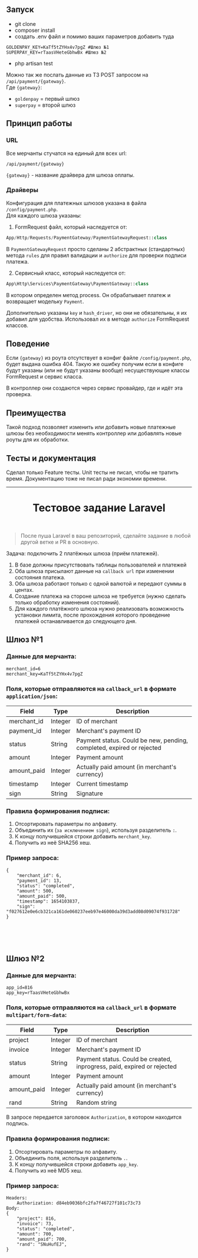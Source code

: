 ## Запуск
* git clone
* composer install
* создать .env файл и помимо ваших параметров добавить туда 
```dotenv
GOLDENPAY_KEY=KaTf5tZYHx4v7pgZ #Шлюз №1
SUPERPAY_KEY=rTaasVHeteGbhwBx #Шлюз №2
```
* php artisan test

Можно так же послать данные из ТЗ POST запросом на `/api/payment/{gateway}`.  
Где `{gateway}`:
* `goldenpay` = первый шлюз
* `superpay` = второй шлюз

## Принцип работы
### URL 
Все мерчанты стучатся на единый для всех url:
```
/api/payment/{gateway}
```
`{gateway}` - название драйвера для шлюза оплаты.

### Драйверы
Конфигурация для платежных шлюзов указана в файла `/config/payment.php`.  
Для каждого шлюза указаны:
1) FormRequest файл, который наследуется от:
```php
App/Http/Requests/PaymentGateway/PaymentGatewayRequest::class
```
В `PaymentGatewayRequest` просто сделаны 2 абстрактных (стандартных) метода `rules` для правил валидации и `authorize` для проверки подписи платежа.

2) Сервисный класс, который наследуется от:
```php
App\Http\Services\PaymentGateway\PaymentGateway::class
```
В котором определен метод process. Он обрабатывает платеж и возвращает модельку `Payment`.

Дополнительно указаны `key` и `hash_driver`, но они не обязательны, я их добавил для удобства. Использовал их в методе `authorize` FormRequest классов.

## Поведение
Если `{gateway}` из роута отсутствует в конфиг файле `/config/payment.php`, будет выдана ошибка 404.
Такую же ошибку получим если в конфиге будут указаны (или не будут указаны вообще) несуществующие классы FormRequest и сервис класса.

В контроллер они создаются через сервис провайдер, где и идёт эта проверка.

## Преимущества
Такой подход позволяет изменить или добавить новые платежные шлюзы без необходимости менять контроллер или добавлять новые роуты для их обработки.

## Тесты и документация
Сделал только Feature тесты.
Unit тесты не писал, чтобы не тратить время.
Документацию тоже не писал ради экономии времени.




---

<!-- title: Тестовое задание -->
<p>
    <h1 align="center">Тестовое задание Laravel</h1>
    <br>
</p>

> После пуша Laravel в ваш репозиторий, сделайте задание в любой другой ветке и PR в основную.

Задача: подключить 2 платёжных шлюза (приём платежей).

1. В базе должны присутствовать таблицы пользователей и платежей
2. Оба шлюза присылают данные на `callback url` при изменении состояния платежа.
3. Оба шлюза работают только с одной валютой и передают суммы в центах.
4. Создание платежа на стороне шлюза не требуется (нужно сделать только обработку изменения состояний).
5. Для каждого платёжного шлюза нужно реализовать возможность установки лимита, после прохождения которого проведение платежей останавливается до следующего дня.

## Шлюз №1
### Данные для мерчанта:
```
merchant_id=6
merchant_key=KaTf5tZYHx4v7pgZ
```

### Поля, которые отправляются на `callback_url` в формате `application/json`:
| Field       | Type    | Description                                                           |
|-------------|---------|-----------------------------------------------------------------------|
| merchant_id | Integer | ID of merchant                                                        |
| payment_id  | Integer | Merchant's payment ID                                                 |
| status      | String  | Payment status. Could be new, pending, completed, expired or rejected |
| amount      | Integer | Payment amount                                                        |
| amount_paid | Integer | Actually paid amount (in merchant's currency)                         |
| timestamp   | Integer | Current timestamp                                                     |
| sign        | String  | Signature                                                             |

### Правила формирования подписи:

1. Отсортировать параметры по алфавиту.
2. Объединить их (`за исключением sign`), используя разделитель `:`.
3. К концу получившейся строки добавить `merchant_key`.
4. Получить из неё SHA256 хеш.

### Пример запроса:
```
{
    "merchant_id": 6,
    "payment_id": 13,
    "status": "completed",
    "amount": 500,
    "amount_paid": 500,
    "timestamp": 1654103837,
    "sign": "f027612e0e6cb321ca161de060237eeb97e46000da39d3add08d09074f931728"
}
```
<br><br><br>
## Шлюз №2
### Данные для мерчанта:
```
app_id=816
app_key=rTaasVHeteGbhwBx
```

### Поля, которые отправляются на `callback_url` в формате `multipart/form-data`:
| Field       | Type    | Description                                                           |
|-------------|---------|-----------------------------------------------------------------------|
| project | Integer | ID of merchant                                                        |
| invoice  | Integer | Merchant's payment ID                                                 |
| status      | String  | Payment status. Could be created, inprogress, paid, expired or rejected |
| amount      | Integer | Payment amount                                                        |
| amount_paid | Integer | Actually paid amount (in merchant's currency)                         |
| rand   | String | Random string                                                     |

В запросе передается заголовок `Authorization`, в котором находится подпись.

### Правила формирования подписи:

1. Отсортировать параметры по алфавиту.
2. Объединить поля, используя разделитель `.`.
3. К концу получившейся строки добавить `app_key`.
4. Получить из неё MD5 хеш.

### Пример запроса:
```
Headers:
    Authorization: d84eb9036bfc2fa7f46727f101c73c73
Body:
{
    "project": 816,
    "invoice": 73,
    "status": "completed",
    "amount": 700,
    "amount_paid": 700,
    "rand": "SNuHufEJ",
}
```
